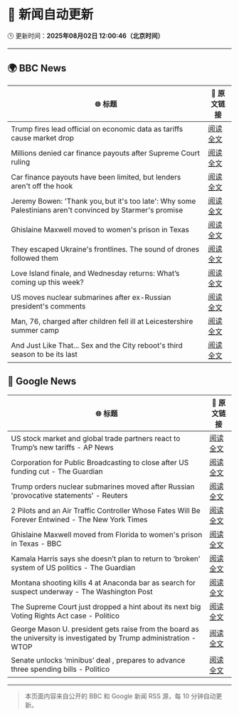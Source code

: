 # 🧠 新闻自动更新

🕒 更新时间：**2025年08月02日 12:00:46（北京时间）**

---

## 🌍 BBC News

| 🌐 标题 | 🔗 原文链接 |
|--------|-------------|
| Trump fires lead official on economic data as tariffs cause market drop | [阅读全文](https://www.bbc.com/news/articles/cvg3xrrzdr0o?at_medium=RSS&at_campaign=rss) |
| Millions denied car finance payouts after Supreme Court ruling | [阅读全文](https://www.bbc.com/news/articles/cj9w0dj0yjyo?at_medium=RSS&at_campaign=rss) |
| Car finance payouts have been limited, but lenders aren't off the hook | [阅读全文](https://www.bbc.com/news/articles/c9qy7wy4ey1o?at_medium=RSS&at_campaign=rss) |
| Jeremy Bowen: 'Thank you, but it's too late': Why some Palestinians aren't convinced by Starmer's promise | [阅读全文](https://www.bbc.com/news/articles/cd6n0eeqp54o?at_medium=RSS&at_campaign=rss) |
| Ghislaine Maxwell moved to women's prison in Texas | [阅读全文](https://www.bbc.com/news/articles/czd049y2qymo?at_medium=RSS&at_campaign=rss) |
| They escaped Ukraine's frontlines. The sound of drones followed them | [阅读全文](https://www.bbc.com/news/articles/c23gjk7dlvlo?at_medium=RSS&at_campaign=rss) |
| Love Island finale, and Wednesday returns: What’s coming up this week? | [阅读全文](https://www.bbc.com/news/articles/c15l4kv45v5o?at_medium=RSS&at_campaign=rss) |
| US moves nuclear submarines after ex-Russian president's comments | [阅读全文](https://www.bbc.com/news/articles/c93dgr2dd53o?at_medium=RSS&at_campaign=rss) |
| Man, 76, charged after children fell ill at Leicestershire summer camp | [阅读全文](https://www.bbc.com/news/articles/c4gz32kp0d0o?at_medium=RSS&at_campaign=rss) |
| And Just Like That... Sex and the City reboot's third season to be its last | [阅读全文](https://www.bbc.com/news/articles/cj0y2jqvmyeo?at_medium=RSS&at_campaign=rss) |

## 📰 Google News

| 🌐 标题 | 🔗 原文链接 |
|--------|-------------|
| US stock market and global trade partners react to Trump’s new tariffs - AP News | [阅读全文](https://news.google.com/rss/articles/CBMiakFVX3lxTE15U2tSOGNPTzdvc09ISFVyQkRZeEU5bndvdnNDOGpHSEExX3pqcXlCdnkwNXAwS19OVmFQa2d0VnBrYVNIdDFKVzJ0NFRGem1UMHo2ZEtQdnJBMG5NNDRTZUEyRk9sRUVkM2c?oc=5) |
| Corporation for Public Broadcasting to close after US funding cut - The Guardian | [阅读全文](https://news.google.com/rss/articles/CBMilgFBVV95cUxNMmMyS2xjbkJ4VFAzVFFkMHBBSmZxV0JrNG9rc3Z4aUZkdnVJSVdkMzdXRUF6QUpyZEFBNTRFQTl4Y2F2c19YLW5VdTY1Zkk5eE94UmR4YkdyRmkyNWFJb3lWODUyVzZOeDhCbGRuc0tlcFFvUG5kV1VpbnAzX255WnYyV2txQUszNkZrQzlINTZ6NWljbGc?oc=5) |
| Trump orders nuclear submarines moved after Russian 'provocative statements' - Reuters | [阅读全文](https://news.google.com/rss/articles/CBMitwFBVV95cUxONzV0UUY2bTZWUHZrVnY0S3hkMnlJbkZYcnJQOVNTeUFORlcxSFBRVmlvQW8xeEt6RlZJMFlhbHVESzAzNjl0Rkw5VFVhZmtwWnFIXzdwUXZEc1VhQ3dralk2eF83MVFIMERHNFk0WDdYWTN1UlNabnpYNFgzUmJFUy1DVnYtcjBFQVlqMENyMUIwV21BX0FSWkpoZFJRSDJmd3didl8xWGNqQl80MUdWWXplT3ktQmc?oc=5) |
| 2 Pilots and an Air Traffic Controller Whose Fates Will Be Forever Entwined - The New York Times | [阅读全文](https://news.google.com/rss/articles/CBMigwFBVV95cUxPSGVQWnVSa25tNnBrY1BGUUZQeGdsa3U1WGgzNHJLbDBuY2RSS0FrS0FlZjgtVy03eURuS1A4dGF0dTVGTFdfdmJKVjUxQXNicWVEdEFCV1NwMmR3S2V2NERfTUZxY0hEN3BsOVhENWRqbHRPVm80alVWNXhUZ3YxWE5Vaw?oc=5) |
| Ghislaine Maxwell moved from Florida to women's prison in Texas - BBC | [阅读全文](https://news.google.com/rss/articles/CBMiWkFVX3lxTE9tN0hXYXFWMDNZRmQ0NURvOFFyTVlyaDdzeFh3NWNSTTE5enlKa3JKMTVBRTQ5MUNmQjVPSmxheFBVdDM3MU5XX3BfNlVxUzNlRDdPN2dGLVVpZ9IBX0FVX3lxTE5PcjZmaHZ2b1VDUkFmVWVQd2V0bUJFTC1ZMHVOalVwNEtHNHJ1dTk4MkVLdzJ0MllHZ3ZlNFVSSndST2hRb1dHQnpOM3MwaldyaFo0bFUwMUhnOWI0TW9F?oc=5) |
| Kamala Harris says she doesn’t plan to return to ‘broken’ system of US politics - The Guardian | [阅读全文](https://news.google.com/rss/articles/CBMihAFBVV95cUxNMURGcGZWcHBBV1BxNzNkZ0RScm1iSUNJRGFoaTNyQlh2Rm5Kc2VoOU5PWmNTUjhJNE5zZlMxeHhaNE1RLWtIcDF2NXhRamFUYUQ3SDlsZTlicW5ZdW53b0NDQzJsZmtUNkQ1VnRmOF85LVlKd2hjbVZaakxWdGNrdjViQzc?oc=5) |
| Montana shooting kills 4 at Anaconda bar as search for suspect underway - The Washington Post | [阅读全文](https://news.google.com/rss/articles/CBMikAFBVV95cUxNNXNwSy0yZ09uODllLXV6d3dodGtPZmJzbDhWdzdKVXBzcERKZGpSVmg0aVMxMWYtUmVWa2JkLXZpTVMxSWQ0c0d5a19Mcml2Rkt6UVk1LUtEc21IQkVtU0czMGVvbFJVeEdSY1NwUVljdTNneWlQdEktcG1vRWN6RDE4RW9SeDZaanFGVkpUOW0?oc=5) |
| The Supreme Court just dropped a hint about its next big Voting Rights Act case - Politico | [阅读全文](https://news.google.com/rss/articles/CBMimAFBVV95cUxOMmZyRU5fT3FmdjVWTlRrT1dZYTMyMkdFMW13WWQ5VG1Ydkp2Wm5FWXVnNWVzbU9LeDZYTV9OMzB3SGdlVkZoekNsYWJ5SlQ3QUlPcml1OVRJLXo3QlZELVpTTkhMMnl1ZVBCMGMyNUVDc25CdE1Jd2tQb0x2Y05IRnlGOGw0aFMycW54S2NqbmhMX0ZGajNKNw?oc=5) |
| George Mason U. president gets raise from the board as the university is investigated by Trump administration - WTOP | [阅读全文](https://news.google.com/rss/articles/CBMi4wFBVV95cUxPSEVhbU5feFlGaFpOemxVOHFjTVhfS3FNdGI3SGQ1SnRjV2c0ZHBwUUdJTXFGcWpRMFgyNzVmeGpjWkpiSDJxRkNrQzBVTnZBZVh6bEhOc0phcFpsaEZTa0tueTcxZDJGOFlTTHZ1eU15aHBjODlhMC1DQ3JBaDhsZ2ZDclBKV1lXMDJwY2dIMUhIZ0gtblUxU1M3S0pRWUh3T1RBQXdGN0xmXzJxdXhCUWdoQXZ4U2g3ajBsRVl3aWwwVFdKbmZINDdlREFxZlJlNm55ZS1obEFSLWdFYURwSjhiOA?oc=5) |
| Senate unlocks ‘minibus’ deal , prepares to advance three spending bills - Politico | [阅读全文](https://news.google.com/rss/articles/CBMimgFBVV95cUxPNjk1UkxxZTB3WVRteV83M0ZvNWZoMEtJUVdqNzBHbHRtRWdhbEpCRzBscXd5OTlldFo1RW92STJpbFNjdXlzOWNScENMVFVXbTNxei1BSTRsd3VYOXFnQ2NISERhcWx6SktmOVdRQ1BucUR6eVAyOVV2dUwzcGh3VlJiWGRTeHJxNVVNamlCZXg4UGFHbGJIdU1n?oc=5) |

---
> 本页面内容来自公开的 BBC 和 Google 新闻 RSS 源，每 10 分钟自动更新。
